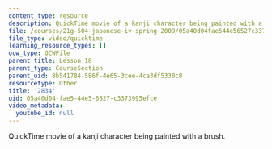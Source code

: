 ```yaml
---
content_type: resource
description: QuickTime movie of a kanji character being painted with a brush.
file: /courses/21g-504-japanese-iv-spring-2009/05a40d04fae544e56527c3373995efce_2834.mov
file_type: video/quicktime
learning_resource_types: []
ocw_type: OCWFile
parent_title: Lesson 18
parent_type: CourseSection
parent_uid: 8b541784-586f-4e65-3cee-4ca3df5330c8
resourcetype: Other
title: '2834'
uid: 05a40d04-fae5-44e5-6527-c3373995efce
video_metadata:
  youtube_id: null
---
```

QuickTime movie of a kanji character being painted with a brush.

